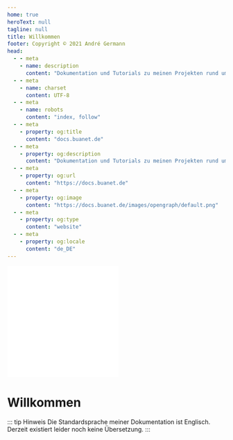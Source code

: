 ```yaml
---
home: true
heroText: null
tagline: null
title: Willkommen
footer: Copyright © 2021 André Germann
head:
  - - meta
    - name: description
      content: "Dokumentation und Tutorials zu meinen Projekten rund um das Thema Smarthome mit Docker."
  - - meta
    - name: charset
      content: UTF‑8
  - - meta
    - name: robots
      content: "index, follow"
  - - meta
    - property: og:title
      content: "docs.buanet.de"
  - - meta
    - property: og:description
      content: "Dokumentation und Tutorials zu meinen Projekten rund um das Thema Smarthome mit Docker."
  - - meta
    - property: og:url
      content: "https://docs.buanet.de"
  - - meta
    - property: og:image
      content: "https://docs.buanet.de/images/opengraph/default.png"
  - - meta
    - property: og:type
      content: "website"
  - - meta
    - property: og:locale
      content: "de_DE"
---
```


<span class="center">
<div id="beachlogo">
<img src=/images/logo_dark.png>
</div>
</span>

# Willkommen

::: tip Hinweis
Die Standardsprache meiner Dokumentation ist Englisch. Derzeit existiert leider noch keine Übersetzung.
:::
